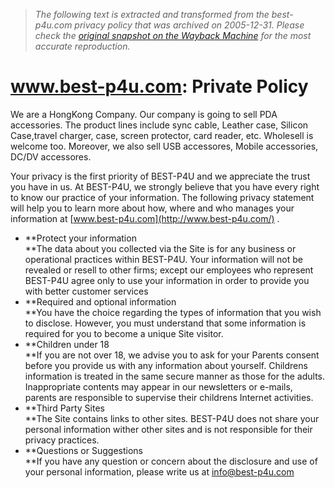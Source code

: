 > *The following text is extracted and transformed from the best-p4u.com privacy policy that was archived on 2005-12-31. Please check the [original snapshot on the Wayback Machine](https://web.archive.org/web/20051231203950id_/http%3A//www.best-p4u.com/privacy.php) for the most accurate reproduction.*

# www.best-p4u.com: Private Policy

We are a HongKong Company. Our company is going to sell PDA accessories. The product lines include sync cable, Leather case, Silicon Case,travel charger, case, screen protector, card reader, etc. Wholesell is welcome too. Moreover, we also sell USB accessores, Mobile accessories, DC/DV accessores.

Your privacy is the first priority of BEST-P4U and we appreciate the trust you have in us. At BEST-P4U, we strongly believe that you have every right to know our practice of your information. The following privacy statement will help you to learn more about how, where and who manages your information at [www.best-p4u.com](http://www.best-p4u.com/) .

  * **Protect your information  
**The data about you collected via the Site is for any business or operational practices within BEST-P4U. Your information will not be revealed or resell to other firms; except our employees who represent BEST-P4U agree only to use your information in order to provide you with better customer services
  * **Required and optional information  
**You have the choice regarding the types of information that you wish to disclose. However, you must understand that some information is required for you to become a unique Site visitor.
  * **Children under 18  
**If you are not over 18, we advise you to ask for your Parents consent before you provide us with any information about yourself. Childrens information is treated in the same secure manner as those for the adults. Inappropriate contents may appear in our newsletters or e-mails, parents are responsible to supervise their childrens Internet activities.
  * **Third Party Sites  
**The Site contains links to other sites. BEST-P4U does not share your personal information wither other sites and is not responsible for their privacy practices.
  * **Questions or Suggestions  
**If you have any question or concern about the disclosure and use of your personal information, please write us at [info@best-p4u.com](http://www.best-p4u.com/contact_us.php)  



